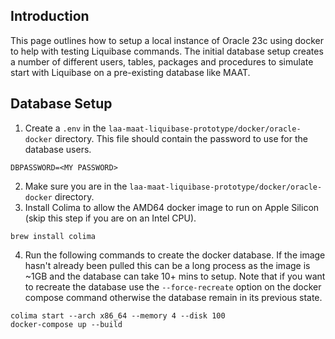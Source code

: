 ## Introduction
This page outlines how to setup a local instance of Oracle 23c using docker to help with testing Liquibase commands.
The initial database setup creates a number of different users, tables, packages and procedures to simulate start with Liquibase on a pre-existing database like MAAT.

## Database Setup

1. Create a `.env` in the `laa-maat-liquibase-prototype/docker/oracle-docker` directory. This file should contain the password to use for the database users.
 ```
 DBPASSWORD=<MY PASSWORD>
 ```
2. Make sure you are in the `laa-maat-liquibase-prototype/docker/oracle-docker` directory.
3. Install Colima to allow the AMD64 docker image to run on Apple Silicon (skip this step if you are on an Intel CPU).
```
brew install colima
```
4. Run the following commands to create the docker database. If the image hasn't already been pulled this can be a long process as the image is ~1GB and the database can take 10+ mins to setup. Note that if you want to recreate the database use the `--force-recreate` option on the docker compose command otherwise the database remain in its previous state.
```
colima start --arch x86_64 --memory 4 --disk 100
docker-compose up --build
```